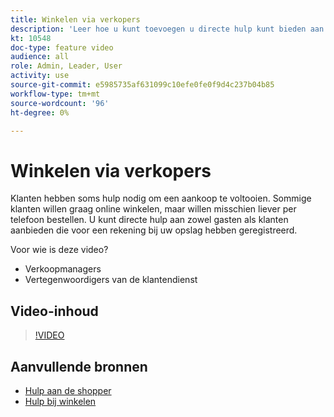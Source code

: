 ```yaml
---
title: Winkelen via verkopers
description: 'Leer hoe u kunt toevoegen u directe hulp kunt bieden aan zowel gasten als klanten die zich hebben geregistreerd voor een account bij uw winkel. '
kt: 10548
doc-type: feature video
audience: all
role: Admin, Leader, User
activity: use
source-git-commit: e5985735af631099c10efe0fe0f9d4c237b04b85
workflow-type: tm+mt
source-wordcount: '96'
ht-degree: 0%

---
```


# Winkelen via verkopers

Klanten hebben soms hulp nodig om een aankoop te voltooien. Sommige klanten willen graag online winkelen, maar willen misschien liever per telefoon bestellen. U kunt directe hulp aan zowel gasten als klanten aanbieden die voor een rekening bij uw opslag hebben geregistreerd.

Voor wie is deze video?

- Verkoopmanagers
- Vertegenwoordigers van de klantendienst

## Video-inhoud

>[!VIDEO](https://video.tv.adobe.com/v/343662?quality=12&learn=on)

## Aanvullende bronnen

- [Hulp aan de shopper](https://docs.magento.com/user-guide/customers/login-as-customer.html)
- [Hulp bij winkelen](https://docs.magento.com/user-guide/sales/shopping-assistance.html)
